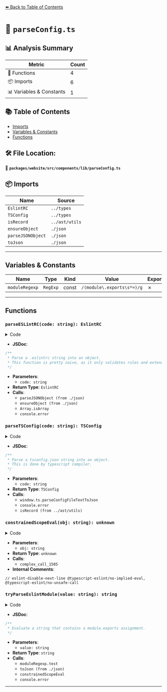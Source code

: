 [⬅️ Back to Table of Contents](../../../../../index.md)

# 📄 `parseConfig.ts`

## 📊 Analysis Summary

| Metric | Count |
|--------|-------|
| 🔧 Functions | 4 |
| 📦 Imports | 6 |
| 📊 Variables & Constants | 1 |

## 📚 Table of Contents

- [Imports](#imports)
- [Variables & Constants](#variables-constants)
- [Functions](#functions)

## 🛠️ File Location:
📂 **`packages/website/src/components/lib/parseConfig.ts`**

## 📦 Imports

| Name | Source |
|------|--------|
| `EslintRC` | `../types` |
| `TSConfig` | `../types` |
| `isRecord` | `../ast/utils` |
| `ensureObject` | `./json` |
| `parseJSONObject` | `./json` |
| `toJson` | `./json` |


---

## Variables & Constants

| Name | Type | Kind | Value | Exported |
|------|------|------|-------|----------|
| `moduleRegexp` | `RegExp` | const | `/(module\.exports\s*=)/g` | ✗ |


---

## Functions

### `parseESLintRC(code: string): EslintRC`

<details><summary>Code</summary>

```ts
export function parseESLintRC(code?: string): EslintRC {
  if (code) {
    try {
      const parsed = parseJSONObject(code);
      parsed.rules = ensureObject(parsed.rules);

      if ('extends' in parsed) {
        parsed.extends =
          Array.isArray(parsed.extends) || typeof parsed.extends === 'string'
            ? parsed.extends
            : [];
      }
      return parsed as EslintRC;
    } catch (e) {
      console.error(e);
    }
  }
  return { rules: {} };
}
```
</details>

- **JSDoc**:
```ts
/**
 * Parse a .eslintrc string into an object.
 * This function is pretty naive, as it only validates rules and extends.
 */
```

- **Parameters**:
  - `code: string`
- **Return Type**: `EslintRC`
- **Calls**:
  - `parseJSONObject (from ./json)`
  - `ensureObject (from ./json)`
  - `Array.isArray`
  - `console.error`
### `parseTSConfig(code: string): TSConfig`

<details><summary>Code</summary>

```ts
export function parseTSConfig(code?: string): TSConfig {
  if (code) {
    try {
      const parsed = window.ts.parseConfigFileTextToJson(
        '/tsconfig.json',
        code,
      );
      if (parsed.error) {
        console.error(parsed.error);
      }
      if (isRecord(parsed.config)) {
        return parsed.config as TSConfig;
      }
    } catch (e) {
      console.error(e);
    }
  }
  return { compilerOptions: {} };
}
```
</details>

- **JSDoc**:
```ts
/**
 * Parse a tsconfig.json string into an object.
 * This is done by typescript compiler.
 */
```

- **Parameters**:
  - `code: string`
- **Return Type**: `TSConfig`
- **Calls**:
  - `window.ts.parseConfigFileTextToJson`
  - `console.error`
  - `isRecord (from ../ast/utils)`
### `constrainedScopeEval(obj: string): unknown`

<details><summary>Code</summary>

```ts
function constrainedScopeEval(obj: string): unknown {
  // eslint-disable-next-line @typescript-eslint/no-implied-eval, @typescript-eslint/no-unsafe-call
  return new Function(`
    "use strict";
    var module = { exports: {} };
    (${obj});
    return module.exports
  `)();
}
```
</details>

- **Parameters**:
  - `obj: string`
- **Return Type**: `unknown`
- **Calls**:
  - `complex_call_1505`
- **Internal Comments**:
```
// eslint-disable-next-line @typescript-eslint/no-implied-eval, @typescript-eslint/no-unsafe-call
```

### `tryParseEslintModule(value: string): string`

<details><summary>Code</summary>

```ts
export function tryParseEslintModule(value: string): string {
  try {
    if (moduleRegexp.test(value)) {
      const newValue = toJson(constrainedScopeEval(value));
      if (newValue !== value) {
        return newValue;
      }
    }
  } catch (e) {
    console.error(e);
  }
  return value;
}
```
</details>

- **JSDoc**:
```ts
/**
 * Evaluate a string that contains a module.exports assignment.
 */
```

- **Parameters**:
  - `value: string`
- **Return Type**: `string`
- **Calls**:
  - `moduleRegexp.test`
  - `toJson (from ./json)`
  - `constrainedScopeEval`
  - `console.error`

---